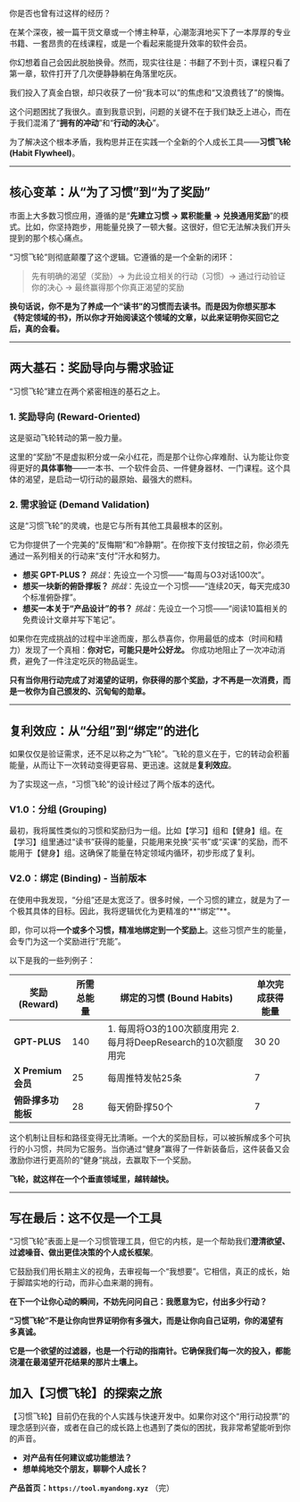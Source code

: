 你是否也曾有过这样的经历？

在某个深夜，被一篇干货文章或一个博主种草，心潮澎湃地买下了一本厚厚的专业书籍、一套昂贵的在线课程，或是一个看起来能提升效率的软件会员。

你幻想着自己会因此脱胎换骨。然而，现实往往是：书翻了不到十页，课程只看了第一章，软件打开了几次便静静躺在角落里吃灰。

我们投入了真金白银，却只收获了一份“我本可以”的焦虑和“又浪费钱了”的懊悔。

这个问题困扰了我很久。直到我意识到，问题的关键不在于我们缺乏上进心，而在于我们混淆了“**拥有的冲动**”和“**行动的决心**”。

为了解决这个根本矛盾，我构思并正在实践一个全新的个人成长工具——**习惯飞轮 (Habit Flywheel)**。

---

## 核心变革：从“为了习惯”到“为了奖励”

市面上大多数习惯应用，遵循的是“**先建立习惯 → 累积能量 → 兑换通用奖励**”的模式。比如，你坚持跑步，用能量兑换了一顿大餐。这很好，但它无法解决我们开头提到的那个核心痛点。

“习惯飞轮”则彻底颠覆了这个逻辑。它遵循的是一个全新的闭环：

> 先有明确的渴望（奖励）→ 为此设立相关的行动（习惯）→ 通过行动验证你的决心 → 最终赢得那个你真正渴望的奖励
> 

**换句话说，你不是为了养成一个“读书”的习惯而去读书。而是因为你想买那本《特定领域的书》，所以你才开始阅读这个领域的文章，以此来证明你买回它之后，真的会看。**

---

## 两大基石：奖励导向与需求验证

“习惯飞轮”建立在两个紧密相连的基石之上。

### 1. 奖励导向 (Reward-Oriented)

这是驱动飞轮转动的第一股力量。

这里的“奖励”不是虚拟积分或一朵小红花，而是那个让你心痒难耐、认为能让你变得更好的**具体事物**——一本书、一个软件会员、一件健身器材、一门课程。这个具体的渴望，是启动一切行动的最原始、最强大的燃料。

### 2. 需求验证 (Demand Validation)

这是“习惯飞轮”的灵魂，也是它与所有其他工具最根本的区别。

它为你提供了一个完美的“反悔期”和“冷静期”。在你按下支付按钮之前，你必须先通过一系列相关的行动来“支付”汗水和努力。

- **想买 GPT-PLUS？** *挑战*：先设立一个习惯——“每周与O3对话100次”。
- **想买一块新的俯卧撑板？** *挑战*：先设立一个习惯——“连续20天，每天完成30个标准俯卧撑”。
- **想买一本关于“产品设计”的书？** *挑战*：先设立一个习惯——“阅读10篇相关的免费设计文章并写下笔记”。

如果你在完成挑战的过程中半途而废，那么恭喜你，你用最低的成本（时间和精力）发现了一个真相：**你对它，可能只是叶公好龙。** 你成功地阻止了一次冲动消费，避免了一件注定吃灰的物品诞生。

**只有当你用行动完成了对渴望的证明，你获得的那个奖励，才不再是一次消费，而是一枚你为自己颁发的、沉甸甸的勋章。**

---

## 复利效应：从“分组”到“绑定”的进化

如果仅仅是验证需求，还不足以称之为“飞轮”。飞轮的意义在于，它的转动会积蓄能量，从而让下一次转动变得更容易、更迅速。这就是**复利效应**。

为了实现这一点，“习惯飞轮”的设计经过了两个版本的迭代。

### V1.0：分组 (Grouping)

最初，我将属性类似的习惯和奖励归为一组。比如【学习】组和【健身】组。在【学习】组里通过“读书”获得的能量，只能用来兑换“买书”或“买课”的奖励，而不能用于【健身】组。这确保了能量在特定领域内循环，初步形成了复利。

### V2.0：绑定 (Binding) - 当前版本

在使用中我发现，“分组”还是太宽泛了。很多时候，一个习惯的建立，就是为了一个极其具体的目标。因此，我将逻辑优化为更精准的**“绑定”**。

即，你可以将**一个或多个习惯，精准地绑定到一个奖励上**。这些习惯产生的能量，会专门为这一个奖励进行“充能”。

以下是我的一些列例子：

| 奖励 (Reward) | 所需总能量 | 绑定的习惯 (Bound Habits) | 单次完成获得能量 |
| --- | --- | --- | --- |
| **GPT-PLUS** | 140 | 1. 每周将O3的100次额度用完 2. 每月将DeepResearch的10次额度用完 | 30 20 |
| **X Premium 会员** | 25 | 每周推特发帖25条 | 7 |
| **俯卧撑多功能板** | 28 | 每天俯卧撑50个 | 7 |

这个机制让目标和路径变得无比清晰。一个大的奖励目标，可以被拆解成多个可执行的小习惯，共同为它服务。当你通过“健身”赢得了一件新装备后，这件装备又会激励你进行更高阶的“健身”挑战，去赢取下一个奖励。

**飞轮，就这样在一个个垂直领域里，越转越快。**

---

## 写在最后：这不仅是一个工具

“习惯飞轮”表面上是一个习惯管理工具，但它的内核，是一个帮助我们**澄清欲望、过滤噪音、做出更佳决策的个人成长框架**。

它鼓励我们用长期主义的视角，去审视每一个“我想要”。它相信，真正的成长，始于脚踏实地的行动，而非心血来潮的拥有。

**在下一个让你心动的瞬间，不妨先问问自己：我愿意为它，付出多少行动？**

**“习惯飞轮”不是让你向世界证明你有多强大，而是让你向自己证明，你的渴望有多真诚。**

**它是一个欲望的过滤器，也是一个行动的指南针。它确保我们每一次的投入，都能浇灌在最渴望开花结果的那片土壤上。**

## **加入【习惯飞轮】的探索之旅**

【习惯飞轮】目前仍在我的个人实践与快速开发中。如果你对这个“用行动投票”的理念感到兴奋，或者在自己的成长路上也遇到了类似的困扰，我非常希望能听到你的声音。

- **对产品有任何建议或功能想法？**
- **想单纯地交个朋友，聊聊个人成长？**

**产品首页：`https://tool.myandong.xyz`** 
（完）
